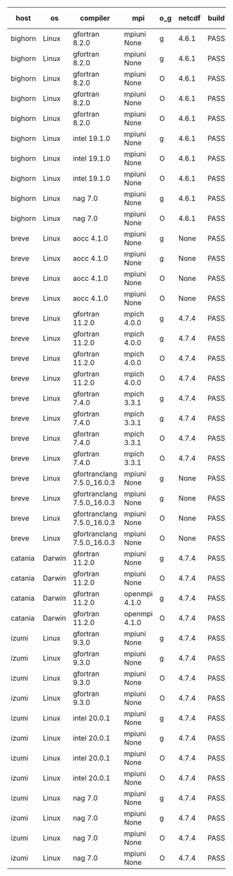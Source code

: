 

| host     | os       | compiler                              | mpi                      | o_g        | netcdf        | build       | u_pass          | u_fail          | s_pass            | s_fail            | e_pass             | e_fail             | nuopc_pass       | nuopc_fail       | artifacts link          |
|----------|----------|---------------------------------------|--------------------------|------------|---------------|-------------|-----------------|-----------------|-------------------|-------------------|--------------------|--------------------|------------------|------------------|-------------------------|
| bighorn | Linux | gfortran 8.2.0 | mpiuni None  | g | 4.6.1  | PASS | 12423 | 0 | 8 | 0 | 44 | 0 | None | None | <a href="https://github.com/esmf-org/esmf-test-artifacts/tree/6971d73e560bb41858a39e7509a43c1a6e1f30dc/develop/gfortran/8.2.0/g/mpiuni/None" target="_blank">6971d73</a> | 
| bighorn | Linux | gfortran 8.2.0 | mpiuni None  | g | 4.6.1  | PASS | 12423 | 0 | 8 | 0 | 44 | 0 | None | None | <a href="https://github.com/esmf-org/esmf-test-artifacts/tree/8848be5f82dbb9f6e663a97c7bc923cde0c6e34b/develop/gfortran/8.2.0/g/mpiuni/None" target="_blank">8848be5</a> | 
| bighorn | Linux | gfortran 8.2.0 | mpiuni None  | O | 4.6.1  | PASS | 12423 | 0 | 8 | 0 | 44 | 0 | None | None | <a href="https://github.com/esmf-org/esmf-test-artifacts/tree/4e6a1013914845fb9614c194d1d94ee173535370/develop/gfortran/8.2.0/O/mpiuni/None" target="_blank">4e6a101</a> | 
| bighorn | Linux | gfortran 8.2.0 | mpiuni None  | O | 4.6.1  | PASS | 12423 | 0 | 8 | 0 | 44 | 0 | None | None | <a href="https://github.com/esmf-org/esmf-test-artifacts/tree/539ae2c61074f5c6a31e745242b6d91bea1d54ce/develop/gfortran/8.2.0/O/mpiuni/None" target="_blank">539ae2c</a> | 
| bighorn | Linux | gfortran 8.2.0 | mpiuni None  | O | 4.6.1  | PASS | None | None | None | None | None | None | None | None | <a href="https://github.com/esmf-org/esmf-test-artifacts/tree/d7ea47e740afa61754f65eb15af50919000d18a5/develop/gfortran/8.2.0/O/mpiuni/None" target="_blank">d7ea47e</a> | 
| bighorn | Linux | intel 19.1.0 | mpiuni None  | g | 4.6.1  | PASS | 12423 | 0 | 8 | 0 | 44 | 0 | None | None | <a href="https://github.com/esmf-org/esmf-test-artifacts/tree/25002792fc0ff058e501b37efbd905accad15174/develop/intel/19.1.0/g/mpiuni/None" target="_blank">2500279</a> | 
| bighorn | Linux | intel 19.1.0 | mpiuni None  | O | 4.6.1  | PASS | 12423 | 0 | 8 | 0 | 44 | 0 | None | None | <a href="https://github.com/esmf-org/esmf-test-artifacts/tree/9db159d9c5ebedc6ed48b4ad6753d06f9c7d4607/develop/intel/19.1.0/O/mpiuni/None" target="_blank">9db159d</a> | 
| bighorn | Linux | intel 19.1.0 | mpiuni None  | O | 4.6.1  | PASS | 12423 | 0 | 8 | 0 | 44 | 0 | None | None | <a href="https://github.com/esmf-org/esmf-test-artifacts/tree/0ea53a0653335458110f9dd224ce3a4741003d0e/develop/intel/19.1.0/O/mpiuni/None" target="_blank">0ea53a0</a> | 
| bighorn | Linux | nag 7.0 | mpiuni None  | g | 4.6.1  | PASS | 12423 | 0 | 8 | 0 | 44 | 0 | None | None | <a href="https://github.com/esmf-org/esmf-test-artifacts/tree/99c691a20bd29222650ae5f073a320456ac6b089/develop/nag/7.0/g/mpiuni/None" target="_blank">99c691a</a> | 
| bighorn | Linux | nag 7.0 | mpiuni None  | O | 4.6.1  | PASS | 12423 | 0 | 8 | 0 | 44 | 0 | None | None | <a href="https://github.com/esmf-org/esmf-test-artifacts/tree/edfdb33c90afedff4963b1f3d0c833e3f43dd70a/develop/nag/7.0/O/mpiuni/None" target="_blank">edfdb33</a> | 
| breve | Linux | aocc 4.1.0 | mpiuni None  | g | None  | PASS | 12397 | 26 | 8 | 0 | 44 | 0 | None | None | <a href="https://github.com/esmf-org/esmf-test-artifacts/tree/fb0d57b43e3d5bd9c774d0aab8f16ebd1bdfe516/develop/aocc/4.1.0/g/mpiuni/None" target="_blank">fb0d57b</a> | 
| breve | Linux | aocc 4.1.0 | mpiuni None  | g | None  | PASS | 12397 | 26 | 8 | 0 | 44 | 0 | None | None | <a href="https://github.com/esmf-org/esmf-test-artifacts/tree/60c6807d148dadc7050f95a86789cb1ead6636fb/develop/aocc/4.1.0/g/mpiuni/None" target="_blank">60c6807</a> | 
| breve | Linux | aocc 4.1.0 | mpiuni None  | O | None  | PASS | 12397 | 26 | 8 | 0 | 44 | 0 | None | None | <a href="https://github.com/esmf-org/esmf-test-artifacts/tree/6448e8461b7e4683f45f84fd27997ba68b1aa3cc/develop/aocc/4.1.0/O/mpiuni/None" target="_blank">6448e84</a> | 
| breve | Linux | aocc 4.1.0 | mpiuni None  | O | None  | PASS | 12397 | 26 | 8 | 0 | 44 | 0 | None | None | <a href="https://github.com/esmf-org/esmf-test-artifacts/tree/cbc614d7792fdeaf87e4be920493fea3460ec56b/develop/aocc/4.1.0/O/mpiuni/None" target="_blank">cbc614d</a> | 
| breve | Linux | gfortran 11.2.0 | mpich 4.0.0  | g | 4.7.4  | PASS | 14091 | 0 | 49 | 0 | 81 | 0 | 47 | 0 | <a href="https://github.com/esmf-org/esmf-test-artifacts/tree/c5eed3cfc81f42ac8bb140761e9d96fcef87e86b/develop/gfortran/11.2.0/g/mpich/4.0.0" target="_blank">c5eed3c</a> | 
| breve | Linux | gfortran 11.2.0 | mpich 4.0.0  | g | 4.7.4  | PASS | 14091 | 0 | 49 | 0 | 81 | 0 | 47 | 0 | <a href="https://github.com/esmf-org/esmf-test-artifacts/tree/b576d42826347ec21911f4599ae3b63be05d2fe3/develop/gfortran/11.2.0/g/mpich/4.0.0" target="_blank">b576d42</a> | 
| breve | Linux | gfortran 11.2.0 | mpich 4.0.0  | O | 4.7.4  | PASS | 14091 | 0 | 49 | 0 | 81 | 0 | 47 | 0 | <a href="https://github.com/esmf-org/esmf-test-artifacts/tree/9f74a0374e4b60a81e28dec0e23b4337b4cea900/develop/gfortran/11.2.0/O/mpich/4.0.0" target="_blank">9f74a03</a> | 
| breve | Linux | gfortran 11.2.0 | mpich 4.0.0  | O | 4.7.4  | PASS | 14091 | 0 | 49 | 0 | 81 | 0 | 47 | 0 | <a href="https://github.com/esmf-org/esmf-test-artifacts/tree/80cab1caca2dbfdf1ef3adcadd7169fadec498a3/develop/gfortran/11.2.0/O/mpich/4.0.0" target="_blank">80cab1c</a> | 
| breve | Linux | gfortran 7.4.0 | mpich 3.3.1  | g | 4.7.4  | PASS | 14091 | 0 | 49 | 0 | 81 | 0 | 47 | 0 | <a href="https://github.com/esmf-org/esmf-test-artifacts/tree/8783f409eb3a7b3781053aaa68e07a87db4588c0/develop/gfortran/7.4.0/g/mpich/3.3.1" target="_blank">8783f40</a> | 
| breve | Linux | gfortran 7.4.0 | mpich 3.3.1  | g | 4.7.4  | PASS | 14091 | 0 | 49 | 0 | 81 | 0 | 47 | 0 | <a href="https://github.com/esmf-org/esmf-test-artifacts/tree/11163bd92426a50ed1f63f07440e2645a732f18f/develop/gfortran/7.4.0/g/mpich/3.3.1" target="_blank">11163bd</a> | 
| breve | Linux | gfortran 7.4.0 | mpich 3.3.1  | O | 4.7.4  | PASS | 14091 | 0 | 49 | 0 | 81 | 0 | 47 | 0 | <a href="https://github.com/esmf-org/esmf-test-artifacts/tree/63f421bb2e882b33b5e3e425e06f22da087cbd1c/develop/gfortran/7.4.0/O/mpich/3.3.1" target="_blank">63f421b</a> | 
| breve | Linux | gfortran 7.4.0 | mpich 3.3.1  | O | 4.7.4  | PASS | 14091 | 0 | 49 | 0 | 81 | 0 | 47 | 0 | <a href="https://github.com/esmf-org/esmf-test-artifacts/tree/61dbd915ef4fce339ee25ae5f3bd930a094e8e7f/develop/gfortran/7.4.0/O/mpich/3.3.1" target="_blank">61dbd91</a> | 
| breve | Linux | gfortranclang 7.5.0_16.0.3 | mpiuni None  | g | None  | PASS | 12423 | 0 | 8 | 0 | 44 | 0 | None | None | <a href="https://github.com/esmf-org/esmf-test-artifacts/tree/20ffdf889f5749c5b32b8d89c6efb6c1f1db9f4a/develop/gfortranclang/7.5.0_16.0.3/g/mpiuni/None" target="_blank">20ffdf8</a> | 
| breve | Linux | gfortranclang 7.5.0_16.0.3 | mpiuni None  | g | None  | PASS | 12423 | 0 | 8 | 0 | 44 | 0 | None | None | <a href="https://github.com/esmf-org/esmf-test-artifacts/tree/e36bbd9c77cc2d001057663668823c1222eec264/develop/gfortranclang/7.5.0_16.0.3/g/mpiuni/None" target="_blank">e36bbd9</a> | 
| breve | Linux | gfortranclang 7.5.0_16.0.3 | mpiuni None  | O | None  | PASS | 12423 | 0 | 8 | 0 | 44 | 0 | None | None | <a href="https://github.com/esmf-org/esmf-test-artifacts/tree/e36babb4d4dfecb3a4787f62d5e64d884d928280/develop/gfortranclang/7.5.0_16.0.3/O/mpiuni/None" target="_blank">e36babb</a> | 
| breve | Linux | gfortranclang 7.5.0_16.0.3 | mpiuni None  | O | None  | PASS | 12423 | 0 | 8 | 0 | 44 | 0 | None | None | <a href="https://github.com/esmf-org/esmf-test-artifacts/tree/4e76f0f6d61f88aa512d1b2bac4a283cfa189b44/develop/gfortranclang/7.5.0_16.0.3/O/mpiuni/None" target="_blank">4e76f0f</a> | 
| catania | Darwin | gfortran 11.2.0 | mpiuni None  | g | 4.7.4  | PASS | 12423 | 0 | 8 | 0 | 44 | 0 | None | None | <a href="https://github.com/esmf-org/esmf-test-artifacts/tree/7b5d6eae08d310230366bcd39557f96a819c7aef/develop/gfortran/11.2.0/g/mpiuni/None" target="_blank">7b5d6ea</a> | 
| catania | Darwin | gfortran 11.2.0 | mpiuni None  | O | 4.7.4  | PASS | 12423 | 0 | 8 | 0 | 44 | 0 | None | None | <a href="https://github.com/esmf-org/esmf-test-artifacts/tree/083e29616271d4bcfebe18ec9040f989d6befc41/develop/gfortran/11.2.0/O/mpiuni/None" target="_blank">083e296</a> | 
| catania | Darwin | gfortran 11.2.0 | openmpi 4.1.0  | g | 4.7.4  | PASS | 14088 | 3 | 49 | 0 | 81 | 0 | 47 | 0 | <a href="https://github.com/esmf-org/esmf-test-artifacts/tree/decbd8d423e3f2283c91e274810dccfeb0587dbe/develop/gfortran/11.2.0/g/openmpi/4.1.0" target="_blank">decbd8d</a> | 
| catania | Darwin | gfortran 11.2.0 | openmpi 4.1.0  | O | 4.7.4  | PASS | 14088 | 3 | 49 | 0 | 81 | 0 | 47 | 0 | <a href="https://github.com/esmf-org/esmf-test-artifacts/tree/1ba2e14256e396572012764826293689f530beef/develop/gfortran/11.2.0/O/openmpi/4.1.0" target="_blank">1ba2e14</a> | 
| izumi | Linux | gfortran 9.3.0 | mpiuni None  | g | 4.7.4  | PASS | 12423 | 0 | 8 | 0 | 44 | 0 | None | None | <a href="https://github.com/esmf-org/esmf-test-artifacts/tree/fe30189d2f1aae43efccd6746337db82cd9767fb/develop/gfortran/9.3.0/g/mpiuni/None" target="_blank">fe30189</a> | 
| izumi | Linux | gfortran 9.3.0 | mpiuni None  | g | 4.7.4  | PASS | 12423 | 0 | 8 | 0 | 44 | 0 | None | None | <a href="https://github.com/esmf-org/esmf-test-artifacts/tree/4bcb44479fa0256178bfdf187108a17b5996d2c7/develop/gfortran/9.3.0/g/mpiuni/None" target="_blank">4bcb444</a> | 
| izumi | Linux | gfortran 9.3.0 | mpiuni None  | O | 4.7.4  | PASS | 12423 | 0 | 8 | 0 | 44 | 0 | None | None | <a href="https://github.com/esmf-org/esmf-test-artifacts/tree/05b2cf3a989e5849a5a97f912a701fcfee3b3516/develop/gfortran/9.3.0/O/mpiuni/None" target="_blank">05b2cf3</a> | 
| izumi | Linux | gfortran 9.3.0 | mpiuni None  | O | 4.7.4  | PASS | 12423 | 0 | 8 | 0 | 44 | 0 | None | None | <a href="https://github.com/esmf-org/esmf-test-artifacts/tree/ec3ef3f0811d8019db306f78ce47fbf58db3cbd2/develop/gfortran/9.3.0/O/mpiuni/None" target="_blank">ec3ef3f</a> | 
| izumi | Linux | intel 20.0.1 | mpiuni None  | g | 4.7.4  | PASS | 12423 | 0 | 8 | 0 | 44 | 0 | None | None | <a href="https://github.com/esmf-org/esmf-test-artifacts/tree/a97e8302d658c6a881a4a9c00bf98607a16fcafd/develop/intel/20.0.1/g/mpiuni/None" target="_blank">a97e830</a> | 
| izumi | Linux | intel 20.0.1 | mpiuni None  | g | 4.7.4  | PASS | 12423 | 0 | 8 | 0 | 44 | 0 | None | None | <a href="https://github.com/esmf-org/esmf-test-artifacts/tree/783fe98b8c32e9791efd9196f5a409924439a553/develop/intel/20.0.1/g/mpiuni/None" target="_blank">783fe98</a> | 
| izumi | Linux | intel 20.0.1 | mpiuni None  | O | 4.7.4  | PASS | 12423 | 0 | 8 | 0 | 44 | 0 | None | None | <a href="https://github.com/esmf-org/esmf-test-artifacts/tree/0fa8d0375f8b78ba4395b68ff7ae17c0b3b0f8f6/develop/intel/20.0.1/O/mpiuni/None" target="_blank">0fa8d03</a> | 
| izumi | Linux | intel 20.0.1 | mpiuni None  | O | 4.7.4  | PASS | 12423 | 0 | 8 | 0 | 44 | 0 | None | None | <a href="https://github.com/esmf-org/esmf-test-artifacts/tree/e443e7faefbb7439c8a3890abd1c07def0a96599/develop/intel/20.0.1/O/mpiuni/None" target="_blank">e443e7f</a> | 
| izumi | Linux | nag 7.0 | mpiuni None  | g | 4.7.4  | PASS | 12423 | 0 | 8 | 0 | 44 | 0 | None | None | <a href="https://github.com/esmf-org/esmf-test-artifacts/tree/5a0014c5e55cc2cd26811cd03c2133234155a730/develop/nag/7.0/g/mpiuni/None" target="_blank">5a0014c</a> | 
| izumi | Linux | nag 7.0 | mpiuni None  | g | 4.7.4  | PASS | 12423 | 0 | 8 | 0 | 44 | 0 | None | None | <a href="https://github.com/esmf-org/esmf-test-artifacts/tree/f3dc3a50f15d8911339150479dcb333e16154bc0/develop/nag/7.0/g/mpiuni/None" target="_blank">f3dc3a5</a> | 
| izumi | Linux | nag 7.0 | mpiuni None  | O | 4.7.4  | PASS | 12423 | 0 | 8 | 0 | 44 | 0 | None | None | <a href="https://github.com/esmf-org/esmf-test-artifacts/tree/0a423aa3b6bd33c5bd445bb5a77d89abf5814465/develop/nag/7.0/O/mpiuni/None" target="_blank">0a423aa</a> | 
| izumi | Linux | nag 7.0 | mpiuni None  | O | 4.7.4  | PASS | 12423 | 0 | 8 | 0 | 44 | 0 | None | None | <a href="https://github.com/esmf-org/esmf-test-artifacts/tree/de8525f493652560dfc637c7a8ebd09b36a79950/develop/nag/7.0/O/mpiuni/None" target="_blank">de8525f</a> | 
